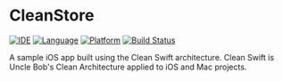 # CleanStore

[![IDE](https://img.shields.io/badge/Xcode-10-blue.svg)](https://developer.apple.com/xcode/)
[![Language](https://img.shields.io/badge/swift-4-orange.svg)](https://swift.org)
[![Platform](https://img.shields.io/badge/iOS-12-green.svg)](https://developer.apple.com/ios/)
[![Build Status](https://github.com/IhwanID/PokemonVIP/actions/workflows/PokemonVIP.yml/badge.svg)](https://github.com/IhwanID/PokemonVIP/actions/workflows/PokemonVIP.yml)

A sample iOS app built using the Clean Swift architecture. Clean Swift is Uncle Bob's Clean Architecture applied to iOS and Mac projects. 